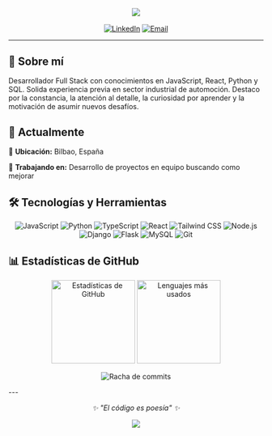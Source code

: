 

<p align="center">
  <img src="https://media.licdn.com/dms/image/v2/D4D16AQGU5vdIunbk1w/profile-displaybackgroundimage-shrink_350_1400/B4DZoLKPXaGsAY-/0/1761123825530?e=1762992000&v=beta&t=ADB1pnemU16Vkj21b4IK1s_6amVcm5lGs2UTpFJ0HSU" />
</p>

<p align="center">
  <a href="https://linkedin.com/in/https://www.linkedin.com/in/sergio-san-pedro-alvarez/" target="_blank"><img align="center" src="https://img.shields.io/badge/LinkedIn-0077B5?style=for-the-badge&logo=linkedin&logoColor=white" alt="LinkedIn" /></a>
  <a href="mailto:sergiosanpedro90@gmail.com"><img align="center" src="https://img.shields.io/badge/Email-D14836?style=for-the-badge&logo=gmail&logoColor=white" alt="Email" /></a>
</p>

---

## 🚀 Sobre mí

Desarrollador Full Stack con conocimientos en JavaScript, React, Python y SQL. Solida experiencia previa en sector industrial de automoción. Destaco por la constancia, la atención al detalle, la curiosidad por aprender y la motivación de asumir nuevos desafíos.

## 💼 Actualmente

📍 **Ubicación:** Bilbao, España

🔭 **Trabajando en:** Desarrollo de proyectos en equipo buscando como mejorar 

## 🛠️ Tecnologías y Herramientas

<p align="center">
  <img src="https://img.shields.io/badge/-JavaScript-05122A?style=flat&logo=javascript" alt="JavaScript"/>
  <img src="https://img.shields.io/badge/-Python-05122A?style=flat&logo=python" alt="Python"/>
  <img src="https://img.shields.io/badge/-TypeScript-05122A?style=flat&logo=typescript" alt="TypeScript"/>
  <img src="https://img.shields.io/badge/-React-05122A?style=flat&logo=react" alt="React"/>
  <img src="https://img.shields.io/badge/-Tailwind CSS-05122A?style=flat&logo=tailwindcss" alt="Tailwind CSS"/>
  <img src="https://img.shields.io/badge/-Node.js-05122A?style=flat&logo=nodedotjs" alt="Node.js"/>
  <img src="https://img.shields.io/badge/-Django-05122A?style=flat&logo=django" alt="Django"/>
  <img src="https://img.shields.io/badge/-Flask-05122A?style=flat&logo=flask" alt="Flask"/>
  <img src="https://img.shields.io/badge/-MySQL-05122A?style=flat&logo=mysql" alt="MySQL"/>
  <img src="https://img.shields.io/badge/-Git-05122A?style=flat&logo=git" alt="Git"/>
</p>

## 📊 Estadísticas de GitHub

<p align="center">
  <img src="https://github-readme-stats.vercel.app/api?username=sergiosanpedro90&show_icons=true&theme=dark&hide_border=true&count_private=true" alt="Estadísticas de GitHub" height="165"/>
  <img src="https://github-readme-stats.vercel.app/api/top-langs/?username=sergiosanpedro90&layout=compact&theme=dark&hide_border=true" alt="Lenguajes más usados" height="165"/>
</p>

<p align="center">
  <img src="https://github-readme-streak-stats.herokuapp.com/?user=sergiosanpedro90&theme=dark&hide_border=true" alt="Racha de commits"/>
</p>
---

<p align="center">
  <i>✨ "El código es poesía" ✨</i>
</p>

<p align="center">
  <img src="https://capsule-render.vercel.app/api?type=waving&color=gradient&height=100&section=footer"/>
</p>
